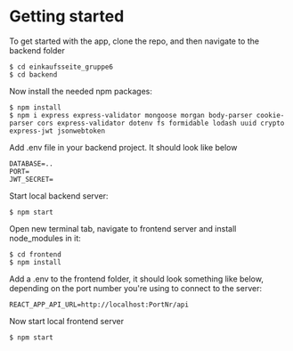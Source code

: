 # Getting started

To get started with the app, clone the repo, and 
then navigate to the backend folder

```
$ cd einkaufsseite_gruppe6
$ cd backend
```

Now install the needed npm packages:

```
$ npm install
$ npm i express express-validator mongoose morgan body-parser cookie-parser cors express-validator dotenv fs formidable lodash uuid crypto express-jwt jsonwebtoken
```

Add .env file in your backend project. It should look like below

```
DATABASE=..
PORT=
JWT_SECRET=
```

Start local backend server:

```
$ npm start 
```

Open new terminal tab, navigate to frontend server and install node_modules in it:

```
$ cd frontend
$ npm install
```

Add a .env to the frontend folder, it should look something like below, depending on the port number you're using to connect to the server:

```
REACT_APP_API_URL=http://localhost:PortNr/api
```

Now start local frontend server

```
$ npm start 
```
